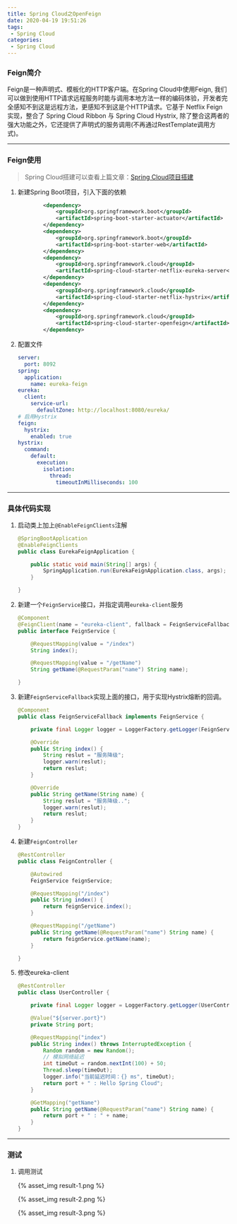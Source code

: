 ```yaml
---
title: Spring Cloud之OpenFeign
date: 2020-04-19 19:51:26
tags:
 - Spring Cloud
categories:
 - Spring Cloud
---
```


### Feign简介

Feign是一种声明式、模板化的HTTP客户端。在Spring Cloud中使用Feign, 我们可以做到使用HTTP请求远程服务时能与调用本地方法一样的编码体验，开发者完全感知不到这是远程方法，更感知不到这是个HTTP请求。它基于 Netflix Feign 实现，整合了 Spring Cloud Ribbon 与 Spring Cloud Hystrix,  除了整合这两者的强大功能之外，它还提供了声明式的服务调用(不再通过RestTemplate调用方式)。

---

### Feign使用

> Spring Cloud搭建可以查看上篇文章：<a href="/2020/04/12/Spring-Cloud项目搭建/">Spring Cloud项目搭建</a>

1. 新建Spring Boot项目，引入下面的依赖

   ```xml
           <dependency>
               <groupId>org.springframework.boot</groupId>
               <artifactId>spring-boot-starter-actuator</artifactId>
           </dependency>
           <dependency>
               <groupId>org.springframework.boot</groupId>
               <artifactId>spring-boot-starter-web</artifactId>
           </dependency>
           <dependency>
               <groupId>org.springframework.cloud</groupId>
               <artifactId>spring-cloud-starter-netflix-eureka-server</artifactId>
           </dependency>
           <dependency>
               <groupId>org.springframework.cloud</groupId>
               <artifactId>spring-cloud-starter-netflix-hystrix</artifactId>
           </dependency>
           <dependency>
               <groupId>org.springframework.cloud</groupId>
               <artifactId>spring-cloud-starter-openfeign</artifactId>
           </dependency>
   ```

2. 配置文件

   ```yml
   server:
     port: 8092
   spring:
     application:
       name: eureka-feign
   eureka:
     client:
       service-url:
         defaultZone: http://localhost:8080/eureka/
   # 启用Hystrix
   feign:
     hystrix:
       enabled: true
   hystrix:
     command:
       default:
         execution:
           isolation:
             thread:
               timeoutInMilliseconds: 100
   ```

---

### 具体代码实现

1. 启动类上加上`@EnableFeignClients`注解

   ```java
   @SpringBootApplication
   @EnableFeignClients
   public class EurekaFeignApplication {
   
       public static void main(String[] args) {
           SpringApplication.run(EurekaFeignApplication.class, args);
       }
   
   }
   ```

2. 新建一个`FeignService`接口，并指定调用`eureka-client`服务

   ```java
   @Component
   @FeignClient(name = "eureka-client", fallback = FeignServiceFallback.class)
   public interface FeignService {
   
       @RequestMapping(value = "/index")
       String index();
   
       @RequestMapping(value = "/getName")
       String getName(@RequestParam("name") String name);
   
   }
   ```

3. 新建`FeignServiceFallback`实现上面的接口，用于实现Hystrix熔断的回调。

   ```java
   @Component
   public class FeignServiceFallback implements FeignService {
   
       private final Logger logger = LoggerFactory.getLogger(FeignServiceFallback.class);
   
       @Override
       public String index() {
           String reslut = "服务降级";
           logger.warn(reslut);
           return reslut;
       }
   
       @Override
       public String getName(String name) {
           String reslut = "服务降级..";
           logger.warn(reslut);
           return reslut;
       }
   }
   ```

4. 新建`FeignController`

   ```java
   @RestController
   public class FeignController {
   
       @Autowired
       FeignService feignService;
   
       @RequestMapping("/index")
       public String index() {
           return feignService.index();
       }
   
       @RequestMapping("/getName")
       public String getName(@RequestParam("name") String name) {
           return feignService.getName(name);
       }
   
   }
   ```

5. 修改eureka-client

   ```java
   @RestController
   public class UserController {
   
       private final Logger logger = LoggerFactory.getLogger(UserController.class);
   
       @Value("${server.port}")
       private String port;
   
       @RequestMapping("index")
       public String index() throws InterruptedException {
           Random random = new Random();
           // 模拟网络延迟
           int timeOut = random.nextInt(100) + 50;
           Thread.sleep(timeOut);
           logger.info("当前延迟时间：{} ms", timeOut);
           return port + " : Hello Spring Cloud";
       }
   
       @GetMapping("getName")
       public String getName(@RequestParam("name") String name) {
           return port + " : " + name;
       }
   }
   ```

   

---

### 测试

1. 调用测试

   {% asset_img result-1.png %}

   {% asset_img result-2.png %}

   {% asset_img result-3.png %}

